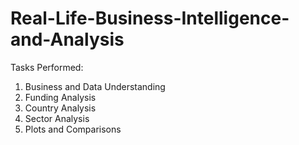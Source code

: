 # Real-Life-Business-Intelligence-and-Analysis

Tasks Performed:
1) Business and Data Understanding
2) Funding Analysis
3) Country Analysis
4) Sector Analysis
5) Plots and Comparisons
